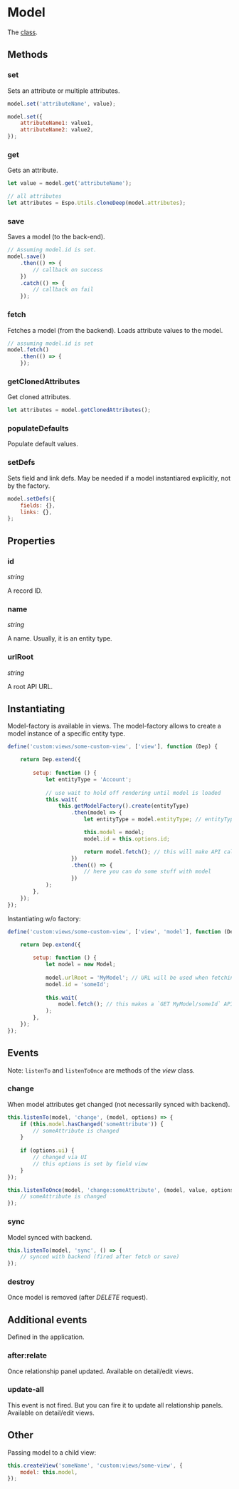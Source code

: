 # Model

The [class](https://github.com/espocrm/espocrm/blob/stable/client/src/model.js).

## Methods

### set

Sets an attribute or multiple attributes.

```js
model.set('attributeName', value);

model.set({
    attributeName1: value1,
    attributeName2: value2,
});
```

### get

Gets an attribute.

```js
let value = model.get('attributeName');

// all attributes
let attributes = Espo.Utils.cloneDeep(model.attributes);
```

### save

Saves a model (to the back-end).

```js
// Assuming model.id is set.
model.save()
    .then(() => {
        // callback on success
    })
    .catch(() => {
        // callback on fail
    });
```

### fetch

Fetches a model (from the backend). Loads attribute values to the model.

```js
// assuming model.id is set
model.fetch()
    .then(() => {
    });
```

### getClonedAttributes

Get cloned attributes.

```js
let attributes = model.getClonedAttributes();
```

### populateDefaults

Populate default values.

### setDefs

Sets field and link defs. May be needed if a model instantiared explicitly, not by the factory.

```js
model.setDefs({
    fields: {},
    links: {},
};
```

## Properties

### id

*string*

A record ID.

### name

*string*

A name. Usually, it is an entity type.

### urlRoot

*string*

A root API URL.

## Instantiating

Model-factory is available in views. The model-factory allows to create a model instance of a specific entity type.

```js
define('custom:views/some-custom-view', ['view'], function (Dep) {

    return Dep.extend({
    
        setup: function () {
            let entityType = 'Account';
            
            // use wait to hold off rendering until model is loaded            
            this.wait(
                this.getModelFactory().create(entityType)
                    .then(model => {
                        let entityType = model.entityType; // entityType property is set by the factory

                        this.model = model;                    
                        model.id = this.options.id;

                        return model.fetch(); // this will make API call using an appropriate URL
                    })
                    .then(() => {
                        // here you can do some stuff with model
                    })
            );
        },
    });
});
```

Instantiating w/o factory:

```js
define('custom:views/some-custom-view', ['view', 'model'], function (Dep, Model) {

    return Dep.extend({
    
        setup: function () {
            let model = new Model;
            
            model.urlRoot = 'MyModel'; // URL will be used when fetching and saving
            model.id = 'someId';
            
            this.wait(
                model.fetch(); // this makes a `GET MyModel/someId` API call
            );
        },
    });
});
```

## Events

Note: `listenTo` and `listenToOnce` are methods of the *view* class.

### change

When model attributes get changed (not necessarily synced with backend).

```js
this.listenTo(model, 'change', (model, options) => {
    if (this.model.hasChanged('someAttribute')) {
        // someAttribute is changed
    }
    
    if (options.ui) {
        // changed via UI
        // this options is set by field view
    }
});

this.listenToOnce(model, 'change:someAttribute', (model, value, options) => {
    // someAttribute is changed
});
```

### sync

Model synced with backend.

```js
this.listenTo(model, 'sync', () => {
    // synced with backend (fired after fetch or save)
});
```

### destroy

Once model is removed (after *DELETE* request).

## Additional events

Defined in the application.

### after:relate

Once relationship panel updated. Available on detail/edit views.

### update-all

This event is not fired. But you can fire it to update all relationship panels. Available on detail/edit views.

## Other

Passing model to a child view:

```js
this.createView('someName', 'custom:views/some-view', {
    model: this.model,
});
```
